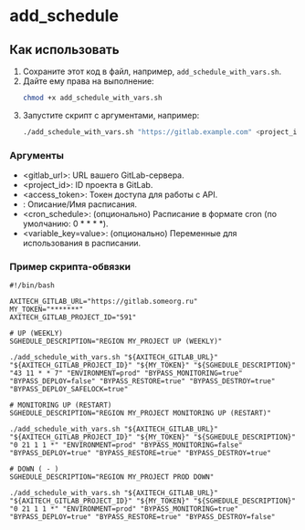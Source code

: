 # add_schedule

## Как использовать

1. Сохраните этот код в файл, например, `add_schedule_with_vars.sh`.
2. Дайте ему права на выполнение:
   ```bash
   chmod +x add_schedule_with_vars.sh
   ```
3. Запустите скрипт с аргументами, например:
   ```bash
   ./add_schedule_with_vars.sh "https://gitlab.example.com" <project_id> <access_token> "My scheduled job" "0 * * * *" "VAR1=value1" "VAR2=value2"
   ```

### Аргументы
- <gitlab_url>: URL вашего GitLab-сервера.
- <project_id>: ID проекта в GitLab.
- <access_token>: Токен доступа для работы с API.
- <description>: Описание/Имя расписания.
- <cron_schedule>: (опционально) Расписание в формате cron (по умолчанию: 0 * * * *).
- <variable_key=value>: (опционально) Переменные для использования в расписании.

### Пример скрипта-обвязки
```shell
#!/bin/bash

AXITECH_GITLAB_URL="https://gitlab.someorg.ru"
MY_TOKEN="*******"
AXITECH_GITLAB_PROJECT_ID="591"

# UP (WEEKLY)
SGHEDULE_DESCRIPTION="REGION MY_PROJECT UP (WEEKLY)"

./add_schedule_with_vars.sh "${AXITECH_GITLAB_URL}" "${AXITECH_GITLAB_PROJECT_ID}" "${MY_TOKEN}" "${SGHEDULE_DESCRIPTION}" "43 11 * * 7" "ENVIRONMENT=prod" "BYPASS_MONITORING=true" "BYPASS_DEPLOY=false" "BYPASS_RESTORE=true" "BYPASS_DESTROY=true" "BYPASS_DEPLOY_SAFELOCK=true"

# MONITORING UP (RESTART)
SGHEDULE_DESCRIPTION="REGION MY_PROJECT MONITORING UP (RESTART)"

./add_schedule_with_vars.sh "${AXITECH_GITLAB_URL}" "${AXITECH_GITLAB_PROJECT_ID}" "${MY_TOKEN}" "${SGHEDULE_DESCRIPTION}" "0 21 1 1 *" "ENVIRONMENT=prod" "BYPASS_MONITORING=false" "BYPASS_DEPLOY=true" "BYPASS_RESTORE=true" "BYPASS_DESTROY=true"

# DOWN ( - )
SGHEDULE_DESCRIPTION="REGION MY_PROJECT PROD DOWN"

./add_schedule_with_vars.sh "${AXITECH_GITLAB_URL}" "${AXITECH_GITLAB_PROJECT_ID}" "${MY_TOKEN}" "${SGHEDULE_DESCRIPTION}" "0 21 1 1 *" "ENVIRONMENT=prod" "BYPASS_MONITORING=true" "BYPASS_DEPLOY=true" "BYPASS_RESTORE=true" "BYPASS_DESTROY=false"

```
